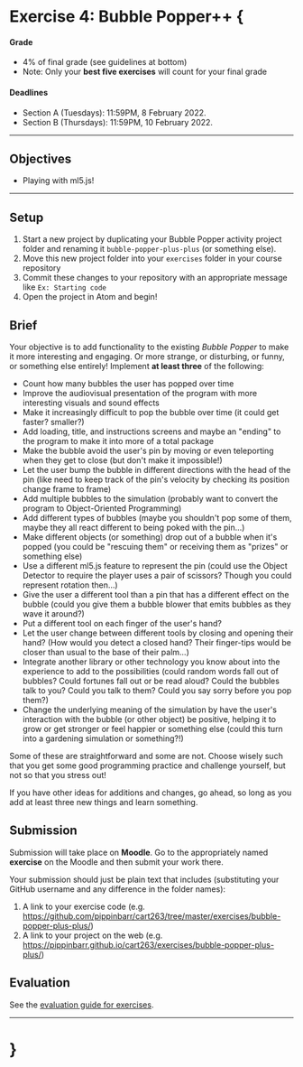 # Exercise 4: Bubble Popper++ {

#### Grade
- 4% of final grade (see guidelines at bottom)
- Note: Only your **best five exercises** will count for your final grade

#### Deadlines
- Section A (Tuesdays): 11:59PM, 8 February 2022.
- Section B (Thursdays): 11:59PM, 10 February 2022.

---

## Objectives
* Playing with ml5.js!

---

## Setup

1. Start a new project by duplicating your Bubble Popper activity project folder and renaming it `bubble-popper-plus-plus` (or something else).
2. Move this new project folder into your `exercises` folder in your course repository
3. Commit these changes to your repository with an appropriate message like `Ex: Starting code`
4. Open the project in Atom and begin!

## Brief

Your objective is to add functionality to the existing *Bubble Popper* to make it more interesting and engaging. Or more strange, or disturbing, or funny, or something else entirely! Implement **at least three** of the following:

* Count how many bubbles the user has popped over time
* Improve the audiovisual presentation of the program with more interesting visuals and sound effects
* Make it increasingly difficult to pop the bubble over time (it could get faster? smaller?)
* Add loading, title, and instructions screens and maybe an "ending" to the program to make it into more of a total package
* Make the bubble avoid the user's pin by moving or even teleporting when they get to close (but don't make it impossible!)
* Let the user bump the bubble in different directions with the head of the pin (like need to keep track of the pin's velocity by checking its position change frame to frame)
* Add multiple bubbles to the simulation (probably want to convert the program to Object-Oriented Programming)
* Add different types of bubbles (maybe you shouldn't pop some of them, maybe they all react different to being poked with the pin...)
* Make different objects (or something) drop out of a bubble when it's popped (you could be "rescuing them" or receiving them as "prizes" or something else)
* Use a different ml5.js feature to represent the pin (could use the Object Detector to require the player uses a pair of scissors? Though you could represent rotation then...)
* Give the user a different tool than a pin that has a different effect on the bubble (could you give them a bubble blower that emits bubbles as they wave it around?)
* Put a different tool on each finger of the user's hand?
* Let the user change between different tools by closing and opening their hand? (How would you detect a closed hand? Their finger-tips would be closer than usual to the base of their palm...)
* Integrate another library or other technology you know about into the experience to add to the possibilities (could random words fall out of bubbles? Could fortunes fall out or be read aloud? Could the bubbles talk to you? Could you talk to them? Could you say sorry before you pop them?)
* Change the underlying meaning of the simulation by have the user's interaction with the bubble (or other object) be positive, helping it to grow or get stronger or feel happier or something else (could this turn into a gardening simulation or something?!)

Some of these are straightforward and some are not. Choose wisely such that you get some good programming practice and challenge yourself, but not so that you stress out!

If you have other ideas for additions and changes, go ahead, so long as you add at least three new things and learn something.

## Submission

Submission will take place on **Moodle**. Go to the appropriately named **exercise** on the Moodle and then submit your work there.

Your submission should just be plain text that includes (substituting your GitHub username and any difference in the folder names):

1. A link to your exercise code (e.g. https://github.com/pippinbarr/cart263/tree/master/exercises/bubble-popper-plus-plus/)
2. A link to your project on the web (e.g. https://pippinbarr.github.io/cart263/exercises/bubble-popper-plus-plus/)

## Evaluation

See the [evaluation guide for exercises](./evaluation-guide).

---

# }
